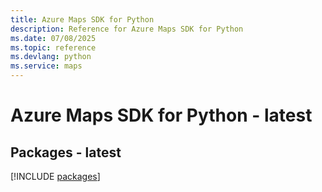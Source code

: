 ```yaml
---
title: Azure Maps SDK for Python
description: Reference for Azure Maps SDK for Python
ms.date: 07/08/2025
ms.topic: reference
ms.devlang: python
ms.service: maps
---
```

# Azure Maps SDK for Python - latest
## Packages - latest
[!INCLUDE [packages](maps-index.md)]